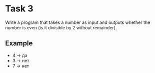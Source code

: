# Task 3

Write a program that takes a number as input and outputs whether the number is
even (is it divisible by 2 without remainder).

## Example

- 4 -> да
- 3 -> нет
- 7 -> нет
